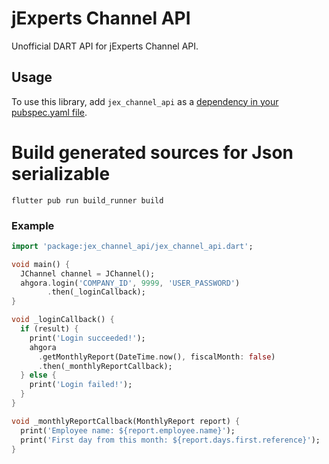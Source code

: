 # jExperts Channel API

Unofficial DART API for jExperts Channel API.

## Usage

To use this library, add `jex_channel_api` as a [dependency in your pubspec.yaml file](https://flutter.io/platform-plugins/).

# Build generated sources for Json serializable
`flutter pub run build_runner build`

### Example
``` dart
import 'package:jex_channel_api/jex_channel_api.dart';

void main() {
  JChannel channel = JChannel();
  ahgora.login('COMPANY_ID', 9999, 'USER_PASSWORD')
        .then(_loginCallback);
}

void _loginCallback() {
  if (result) {
    print('Login succeeded!');
    ahgora
      .getMonthlyReport(DateTime.now(), fiscalMonth: false)
      .then(_monthlyReportCallback);
  } else {
    print('Login failed!');
  }
}

void _monthlyReportCallback(MonthlyReport report) {
  print('Employee name: ${report.employee.name}');
  print('First day from this month: ${report.days.first.reference}');
}
```
